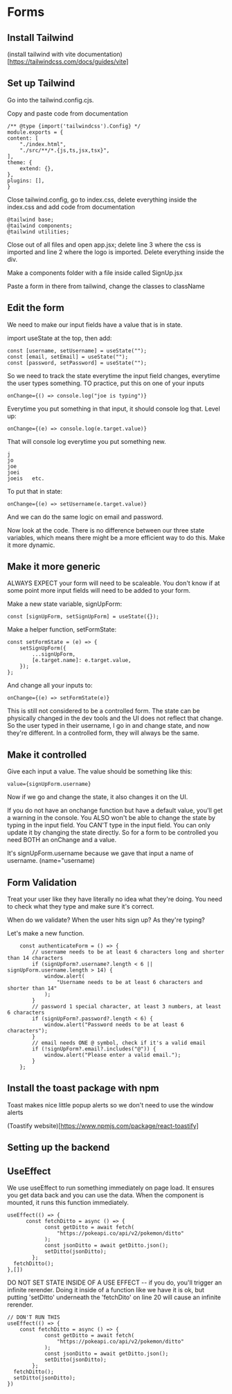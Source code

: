# Forms

## Install Tailwind

(install tailwind with vite documentation)[https://tailwindcss.com/docs/guides/vite]

## Set up Tailwind

Go into the tailwind.config.cjs.

Copy and paste code from documentation

    /** @type {import('tailwindcss').Config} */
    module.exports = {
    content: [
        "./index.html",
        "./src/**/*.{js,ts,jsx,tsx}",
    ],
    theme: {
        extend: {},
    },
    plugins: [],
    }

Close tailwind.config, go to index.css, delete everything inside the index.css and add code from documentation

    @tailwind base;
    @tailwind components;
    @tailwind utilities;

Close out of all files and open app.jsx; delete line 3 where the css is imported and line 2 where the logo is imported. Delete everything inside the div.

Make a components folder with a file inside called SignUp.jsx

Paste a form in there from tailwind, change the classes to className

## Edit the form

We need to make our input fields have a value that is in state.

import useState at the top, then add:

    const [username, setUsername] = useState("");
    const [email, setEmail] = useState("");
    const [password, setPassword] = useState("");

So we need to track the state everytime the input field changes, everytime the user types something. TO practice, put this on one of your inputs

    onChange={() => console.log("joe is typing")}

Everytime you put something in that input, it should console log that. Level up:

    onChange={(e) => console.log(e.target.value)}

That will console log everytime you put something new.

    j
    jo
    joe
    joei
    joeis   etc.

To put that in state:

    onChange={(e) => setUsername(e.target.value)}

And we can do the same logic on email and password.

Now look at the code. There is no difference between our three state variables, which means there might be a more efficient way to do this. Make it more dynamic.

## Make it more generic

ALWAYS EXPECT your form will need to be scaleable. You don't know if at some point more input fields will need to be added to your form.

Make a new state variable, signUpForm:

    const [signUpForm, setSignUpForm] = useState({});

Make a helper function, setFormState:

    const setFormState = (e) => {
    	setSignUpForm({
    		...signUpForm,
    		[e.target.name]: e.target.value,
    	});
    };

And change all your inputs to:

    onChange={(e) => setFormState(e)}

This is still not considered to be a controlled form. The state can be physically changed in the dev tools and the UI does not reflect that change. So the user typed in their username, I go in and change state, and now they're different. In a controlled form, they will always be the same.

## Make it controlled

Give each input a value. The value should be something like this:

    value={signUpForm.username}

Now if we go and change the state, it also changes it on the UI.

If you do not have an onchange function but have a default value, you'll get a warning in the console. You ALSO won't be able to change the state by typing in the input field. You CAN'T type in the input field. You can only update it by changing the state directly. So for a form to be controlled you need BOTH an onChange and a value.

It's signUpForm.username because we gave that input a name of username. (name="username)

## Form Validation

Treat your user like they have literally no idea what they're doing. You need to check what they type and make sure it's correct.

When do we validate? When the user hits sign up? As they're typing?

Let's make a new function.

    	const authenticateForm = () => {
            // username needs to be at least 6 characters long and shorter than 14 characters
            if (signUpForm?.username?.length < 6 || signUpForm.username.length > 14) {
                window.alert(
                    "Username needs to be at least 6 characters and shorter than 14"
                );
            }
            // password 1 special character, at least 3 numbers, at least 6 characters
            if (signUpForm?.password?.length < 6) {
                window.alert("Password needs to be at least 6 characters");
            }
            // email needs ONE @ symbol, check if it's a valid email
            if (!signUpForm?.email?.includes("@")) {
                window.alert("Please enter a valid email.");
            }
        };

## Install the toast package with npm

Toast makes nice little popup alerts so we don't need to use the window alerts

(Toastify website)[https://www.npmjs.com/package/react-toastify]

## Setting up the backend

## UseEffect
We use useEffect to run something immediately on page load. It ensures you get data back and you can use the data. When the component is mounted, it runs this function immediately. 

    useEffect(() => {
          const fetchDitto = async () => {
				const getDitto = await fetch(
					"https://pokeapi.co/api/v2/pokemon/ditto"
				);
				const jsonDitto = await getDitto.json();
				setDitto(jsonDitto);
			};
      fetchDitto();
    },[])

DO NOT SET STATE INSIDE OF A USE EFFECT -- if you do, you'll trigger an infinite rerender. Doing it inside of a function like we have it is ok, but putting 'setDitto' underneath the 'fetchDito' on line 20 will cause an infinite rerender.

    // DON'T RUN THIS
    useEffect(() => {
        const fetchDitto = async () => {
				const getDitto = await fetch(
					"https://pokeapi.co/api/v2/pokemon/ditto"
				);
				const jsonDitto = await getDitto.json();
				setDitto(jsonDitto);
			};
      fetchDitto();
      setDitto(jsonDitto);
    })